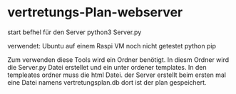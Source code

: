 # vertretungs-Plan-webserver


start befhel für den Server python3 Server.py


verwendet: Ubuntu auf einem Raspi VM noch nicht getestet
python 
pip

Zum verwenden diese Tools wird ein Ordner benötigt. In diesm Ordner wird die Server.py Datei erstellet und ein unter ordener templates. 
In den templeates ordner muss die html Datei.
der Server erstellt beim ersten mal eine Datei namens vertretungsplan.db
dort ist der plan gespeichert.

